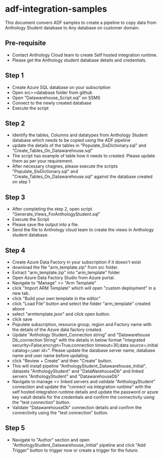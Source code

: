 # adf-integration-samples

This document convers ADF samples to create a pipeline to copy data from Anthology Student database to Any database on customer domain.

## Pre-requisite
- Contact Anthology Cloud team to create Self hosted integration runtime.
- Please get the Anthology student database details and credentials.


## Step 1
- Create Azure SQL database on your subscription
- Open src>>database folder from github
- Open "Datawarehouse_Script.sql" on SSMS 
- Connect to the newly created database
- Execute the script

## Step 2
- Identify the tables, Columns and datatypes from Anthology Student database which needs to be copied using the ADF pipeline
- update the details of the tables in "Populate_SisDictionary.sql" and "Create_Tables_On_Datawarehouse.sql"
- The script has example of table how it needs to created. Please update them as per your requirement.
- After necessary chagnes, please execute the scripts "Populate_SisDictionary.sql" and "Create_Tables_On_Datawarehouse.sql" against the database created on step 1

## Step 3
- After completing the step 2, open script "Generate_Views_ForAnthologyStudent.sql"
- Execute the Script
- Please save the output into a file.
- Send the file to Anthology cloud team to create the views in Anthology student database. 

## Step 4
- Create Azure Data Factory in your subscription if it doesn't exist
- download the file "arm_template.zip" from src folder.
- Extract "arm_template.zip" into "arm_template" folder
- Open Azure Data Factory Studio from Azure portal.
- Navigate to "Manage" >> "Arm Template"
- click "Import ARM Template" which will open "custom deployment" in a new tab.
- click "Build your own template in the editor"
- click "Load File" button and select the folder "arm_template" created above
- select "armtemplate.json" and click open button.
- click save
- Populate subscription, resource group, region and Factory name with the details of the Azure data factory created.
- Update "Anthology Student_Connection string" and "Datawarehouse Db_connection String" with the details in below format  "integrated security=False;encrypt=True;connection timeout=30;data source=<database server name>;initial catalog=<database name>;user id=<user name>". Please update the database server name, database name and user name before updating.
- click "Review + Create" and then "Create" button.
- This will install pipeline "AnthologyStudent_Datawarehouse_Initial", datasets "AnthologyStudent" and "DataWarehouseDb" and linked servers "AnthologyStudent" and "DatawarehouseDb"
- Navigate to manage >> linked servers and validate "AnthologyStudent" connection and update the "connect via integration runtime" with the self hosted integration runtime details and update the password or azure key valult details for the credentials and confirm the connectivity using the "test connection" button.
- Validate "DatawarehouseDb" connection details and confirm the connectivity using the "test connection" button.
 
## Step 5
- Navigate to "Author" section and open "AnthologyStudent_Datawarehouse_Initial" pipeline and click "Add Trigger" button to trigger now or create a trigger for the future.
